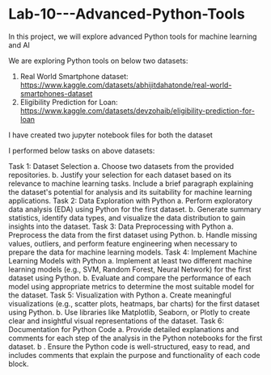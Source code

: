 # Lab-10---Advanced-Python-Tools

In this project, we will explore advanced Python tools for machine learning and AI

We are exploring Python tools on below two datasets:
1) Real World Smartphone dataset: https://www.kaggle.com/datasets/abhijitdahatonde/real-world-smartphones-dataset
2) Eligibility Prediction for Loan: https://www.kaggle.com/datasets/devzohaib/eligibility-prediction-for-loan

I have created two jupyter notebook files for both the dataset

I performed below tasks on above datasets:

Task 1: Dataset Selection
  a. Choose two datasets from the provided repositories.
  b. Justify your selection for each dataset based on its relevance to
  machine learning tasks. Include a brief paragraph explaining the
  dataset's potential for analysis and its suitability for machine
  learning applications.
Task 2: Data Exploration with Python
  a. Perform exploratory data analysis (EDA) using Python for the first
  dataset.
  b. Generate summary statistics, identify data types, and visualize
  the data distribution to gain insights into the dataset.
Task 3: Data Preprocessing with Python
  a. Preprocess the data from the first dataset using Python.
  b. Handle missing values, outliers, and perform feature engineering
  when necessary to prepare the data for machine learning
  models.
Task 4: Implement Machine Learning Models with Python
  a. Implement at least two different machine learning models (e.g.,
  SVM, Random Forest, Neural Network) for the first dataset using
  Python.
  b. Evaluate and compare the performance of each model using
  appropriate metrics to determine the most suitable model for the
  dataset.
Task 5: Visualization with Python
  a. Create meaningful visualizations (e.g., scatter plots, heatmaps,
  bar charts) for the first dataset using Python.
  b. Use libraries like Matplotlib, Seaborn, or Plotly to create clear and
  insightful visual representations of the dataset.
Task 6: Documentation for Python Code
  a. Provide detailed explanations and comments for each step of the
  analysis in the Python notebooks for the first dataset.
  b . Ensure the Python code is well-structured, easy to read, and
  includes comments that explain the purpose and functionality of
  each code block.

